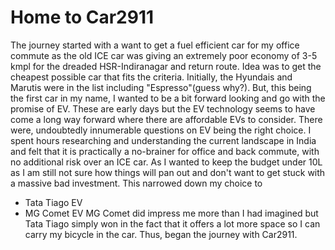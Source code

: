 # Home to Car2911
The journey started with a want to get a fuel efficient car for my office commute as the old ICE car was giving an extremely poor economy of 3-5 kmpl for  the dreaded HSR-Indiranagar and return route.
Idea was to get the cheapest possible car that fits the criteria. Initially, the Hyundais and Marutis were in the list including "Espresso"(guess why?).
But, this being the first car in my name, I wanted to be a bit forward looking and go with the promise of EV. These are early days but the EV technology seems to have come a long way forward where there are affordable EVs to consider. There were, undoubtedly innumerable questions on EV being the right choice. I spent hours researching and understanding the current landscape in India and felt that it is practically a no-brainer for office and back commute, with no additional risk over an ICE car.
As I wanted to keep the budget under 10L as I am still not sure how things will pan out and don't want to get stuck with a massive bad investment. This narrowed down my choice to
* Tata Tiago EV
* MG Comet EV
MG Comet did impress me more than I had imagined but Tata Tiago simply won in the fact that it offers a lot more space so I can carry my bicycle in the car.
Thus, began the journey with Car2911.